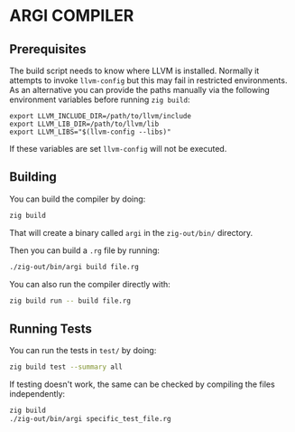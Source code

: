 # ARGI COMPILER

## Prerequisites

The build script needs to know where LLVM is installed. Normally it attempts to
invoke `llvm-config` but this may fail in restricted environments. As an
alternative you can provide the paths manually via the following environment
variables before running `zig build`:

```
export LLVM_INCLUDE_DIR=/path/to/llvm/include
export LLVM_LIB_DIR=/path/to/llvm/lib
export LLVM_LIBS="$(llvm-config --libs)"
```

If these variables are set `llvm-config` will not be executed.

## Building

You can build the compiler by doing:

```bash
zig build
```

That will create a binary called `argi` in the `zig-out/bin/` directory.

Then you can build a `.rg` file by running:

```bash
./zig-out/bin/argi build file.rg
```

You can also run the compiler directly with:

```bash
zig build run -- build file.rg
```

## Running Tests

You can run the tests in `test/` by doing:

```bash
zig build test --summary all
```

If testing doesn't work, the same can be checked by compiling the files
independently:

```bash
zig build
./zig-out/bin/argi specific_test_file.rg
```

